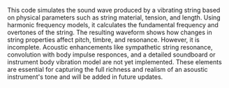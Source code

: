 This code simulates the sound wave produced by a vibrating string based on physical parameters such as string material, tension, and length. Using harmonic frequency models, it calculates the fundamental frequency and overtones of the string. The resulting waveform shows how changes in string properties affect pitch, timbre, and resonance. However, it is incomplete. Acoustic enhancements like sympathetic string resonance, convolution with body impulse responces, and a detailed soundboard or instrument body vibration model are not yet implemented. These elements are essential for capturing the full richness and realism of an asoustic instrument's tone and will be added in future updates.
